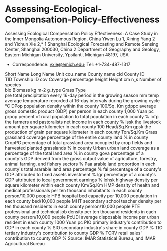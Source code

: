 # Assessing-Ecological-Compensation-Policy-Effectiveness
Assessing Ecological Compensation Policy Effectiveness: A Case Study in the Inner Mongolia Autonomous Region, China
Yiwen Lu 1, Xining Yang 2 and Yichun Xie 2,*
1	Shanghai Ecological Forecasting and Remote Sensing Center, Shanghai 200030, China
2	Department of Geography and Geology, Eastern Michigan University, Ypsilanti, Michigan 48197, USA
*	Correspondence: yxie@emich.edu; Tel: +1-734-487-1317


Short Name	Long Name	Unit
cou_name	County name	
cid	County ID	
TID	Township ID	
cov	Coverage	percentage
height	Height	cm
n_s	Number of species	
bio	Biomass	kg m-2
g_type	Grass Type	
pre	total precipitation every 16-day period in the growing season	mm
temp	average temperature recorded at 16-day intervals during the growing cycle	°C
DPop	population density within the county 	100/Sq. Km
gdppc	average gross domestic product (GDP) per person in each county	1,000 Yuan pc
prpop	percent of rural population to total population in each county	%
iofp	the farmers and pastoralists net income in each county	%
lssk	the livestock amount per square kilometer in each county	100 Head/Sq.Km
gpsk	the production of grain per square kilometer in each county	Ton/Sq.Km
Grass	grassland coverage percentage of the entire county land 	% in county
CropPG	percentage of total grassland area occupied by crop fields and harvested planted grasslands	% in county
Urban	urban land coverage as a percentage of the total land area	% in county
gova	percentage of a county's GDP derived from the gross output value of agriculture, forestry, animal farming, and fishery sectors	%
Paa	arable land proportion in each county's total ararable land area percentage 	%
fai	percentage of a county's GDP attributed to fixed assets investment	%
lgr	percentage of a county's GDP attributed to local government earnings 	%
lohsk	highway density per square kilometer within each county	Km/Sq.Km
HMP	density of health and medical professionals per ten thousand inhabitants in each county	person/10,000 people
HPB	hospital bed capacity per 10,000 population in each county	bed/10,000 people
MHT	secondary school teacher density per ten thousand residents in each county	person/10,000 people
PTE	professional and technical job density per ten thousand residents in each county	person/10,000 people
PcUDI	average disposable income per urban resident in each county	1000 Yuan pc
PIO	primary industry's contribution to GDP in each county	%
SIO	secondary industry's share in county GDP	%
TIO	tertiary industry's contribution to county GDP	%
TCRV	retail sales' contribution to county GDP	%
Source: IMAR Statistical Bureau, and IMAR Agricultural Bureau
